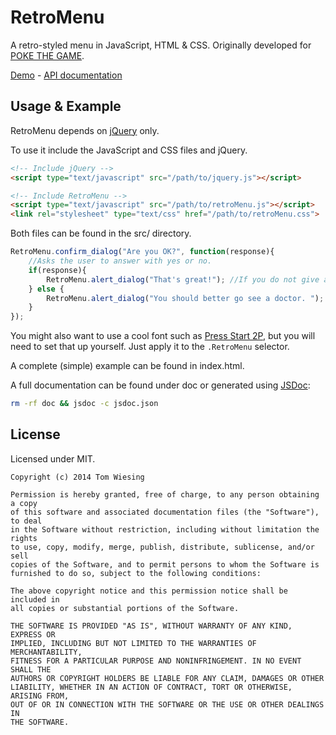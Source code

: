 # RetroMenu

A retro-styled menu in JavaScript, HTML & CSS. Originally developed for [POKE THE GAME](https://github.com/Poke-the-Game/Poke).  

[Demo](https://tkw1536.github.io/RetroMenu/) - [API documentation](https://tkw1536.github.io/RetroMenu/doc/)

## Usage & Example

RetroMenu depends on [jQuery](https://jquery.com) only.

To use it include the JavaScript and CSS files and jQuery.

```html
<!-- Include jQuery -->
<script type="text/javascript" src="/path/to/jquery.js"></script>

<!-- Include RetroMenu -->
<script type="text/javascript" src="/path/to/retroMenu.js"></script>
<link rel="stylesheet" type="text/css" href="/path/to/retroMenu.css">
```

Both files can be found in the src/ directory.

```js
RetroMenu.confirm_dialog("Are you OK?", function(response){
    //Asks the user to answer with yes or no.
    if(response){
        RetroMenu.alert_dialog("That's great!"); //If you do not give a callback, the dialog will stay open forever.
    } else {
        RetroMenu.alert_dialog("You should better go see a doctor. ");
    }
});
```

You might also want to use a cool font such as [Press Start 2P](https://www.google.com/fonts/specimen/Press+Start+2P), but you will need to set that up yourself. Just apply it to the ```.RetroMenu``` selector.

A complete (simple) example can be found in index.html.

A full documentation can be found under doc or generated using [JSDoc](https://github.com/jsdoc3/jsdoc):  
```bash
rm -rf doc && jsdoc -c jsdoc.json
```

## License

Licensed under MIT.

```
Copyright (c) 2014 Tom Wiesing

Permission is hereby granted, free of charge, to any person obtaining a copy
of this software and associated documentation files (the "Software"), to deal
in the Software without restriction, including without limitation the rights
to use, copy, modify, merge, publish, distribute, sublicense, and/or sell
copies of the Software, and to permit persons to whom the Software is
furnished to do so, subject to the following conditions:

The above copyright notice and this permission notice shall be included in
all copies or substantial portions of the Software.

THE SOFTWARE IS PROVIDED "AS IS", WITHOUT WARRANTY OF ANY KIND, EXPRESS OR
IMPLIED, INCLUDING BUT NOT LIMITED TO THE WARRANTIES OF MERCHANTABILITY,
FITNESS FOR A PARTICULAR PURPOSE AND NONINFRINGEMENT. IN NO EVENT SHALL THE
AUTHORS OR COPYRIGHT HOLDERS BE LIABLE FOR ANY CLAIM, DAMAGES OR OTHER
LIABILITY, WHETHER IN AN ACTION OF CONTRACT, TORT OR OTHERWISE, ARISING FROM,
OUT OF OR IN CONNECTION WITH THE SOFTWARE OR THE USE OR OTHER DEALINGS IN
THE SOFTWARE.
```
